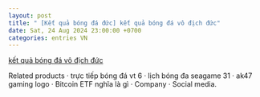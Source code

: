 ```yaml
---
layout: post
title: " [Kết quả bóng đá đức] kết quả bóng đá vô địch đức"
date: Sat, 24 Aug 2024 23:00:00 +0700
categories: entries VN
---
```

[kết quả bóng đá vô địch đức](https://caa.gov.vn/game0825-k%E1%BA%BFt-qu%E1%BA%A3-b%C3%B3ng-%C4%91%C3%A1-v%C3%B4-%C4%91%E1%BB%8Bch-%C4%91%E1%BB%A9c.shtm)

Related products · trực tiếp bóng đá vt 6 · lịch bóng đa seagame 31 · ak47 gaming logo · Bitcoin ETF nghĩa là gì · Company · Social media.

